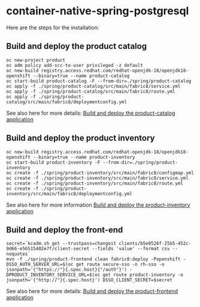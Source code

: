 # container-native-spring-postgresql

Here are the steps for the installation:

## Build and deploy the product catalog

```
oc new-project product
oc adm policy add-scc-to-user privileged -z default
oc new-build registry.access.redhat.com/redhat-openjdk-18/openjdk18-openshift --binary=true --name product-catalog
oc start-build product-catalog -F --from-dir=./spring/product-catalog
oc apply -f ./spring/product-catalog/src/main/fabric8/service.yml  
oc apply -f ./spring/product-catalog/src/main/fabric8/route.yml
oc apply -f ./spring/product-catalog/src/main/fabric8/deploymentconfig.yml 
```

See also here for more details: [Build and deploy the product-catalog application](./product-catalog/README.adoc)

## Build and deploy the product inventory

```
oc new-build registry.access.redhat.com/redhat-openjdk-18/openjdk18-openshift --binary=true --name product-inventory
oc start-build product-inventory -F --from-dir=./spring/product-inventory
oc create -f ./spring/product-inventory/src/main/fabric8/configmap.yml 
oc create -f ./spring/product-inventory/src/main/fabric8/service.yml  
oc create -f ./spring/product-inventory/src/main/fabric8/route.yml
oc create -f ./spring/product-inventory/src/main/fabric8/deploymentconfig.yml
```

See also here for more information [Build and deploy the product-inventory application](./product-inventory/README.adoc)


## Build and deploy the front-end

```
secret=`kcadm.sh get --trustpass=changeit clients/b5e0526f-25b5-452c-9d66-e56515402e7f/client-secret --fields 'value' --format csv --noquotes`
mvn -f ./spring/product-frontend clean fabric8:deploy -Popenshift -DSSO_AUTH_SERVER_URL=$(oc get route secure-sso -n rh-sso -o jsonpath='{"https://"}{.spec.host}{"/auth"}') -DPRODUCT_INVENTORY_SERVICE_URL=$(oc get route product-inventory -o jsonpath='{"http://"}{.spec.host}') DSSO_CLIENT_SECRET=$secret
```

See also here for more details: [Build and deploy the product-frontend application](./product-frontend/README.adoc)